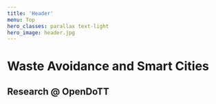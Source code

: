 ```yaml
---
title: 'Header'
menu: Top
hero_classes: parallax text-light
hero_image: header.jpg
---
```


# Waste Avoidance and Smart Cities
## Research @ OpenDoTT
